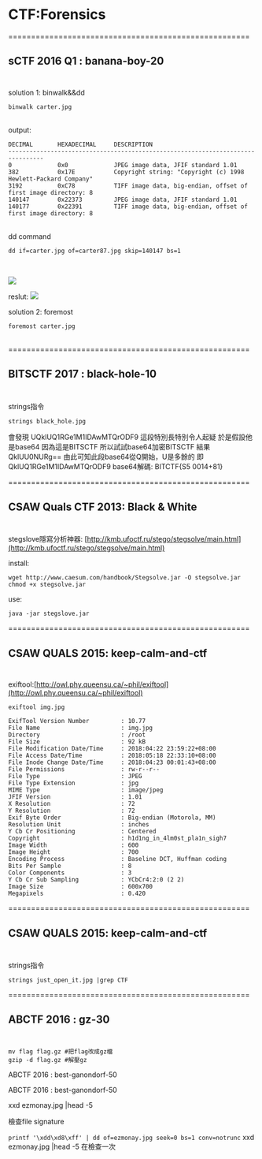 
# CTF:Forensics


=====================================================

sCTF 2016 Q1 : banana-boy-20<br /><br />
-----------------------------------------------------



solution 1: binwalk&&dd

```
binwalk carter.jpg
```

<br />
output:

```
DECIMAL       HEXADECIMAL     DESCRIPTION
--------------------------------------------------------------------------------
0             0x0             JPEG image data, JFIF standard 1.01
382           0x17E           Copyright string: "Copyright (c) 1998 Hewlett-Packard Company"
3192          0xC78           TIFF image data, big-endian, offset of first image directory: 8
140147        0x22373         JPEG image data, JFIF standard 1.01
140177        0x22391         TIFF image data, big-endian, offset of first image directory: 8

```

<br/>
dd command<br />

`
dd if=carter.jpg of=carter87.jpg skip=140147 bs=1
`

<br />

![](https://github.com/zinwang/ctf/blob/master/writes_up/forensics/pics/2018-05-18%2021-11-35%20%E7%9A%84%E8%9E%A2%E5%B9%95%E6%93%B7%E5%9C%96.png)

reslut:
![](https://github.com/zinwang/ctf/blob/master/writes_up/forensics/pics/carter87.jpg)







solution 2: foremost

`
foremost carter.jpg
`
<br /><br />

=====================================================

BITSCTF 2017 : black-hole-10<br /><br />
-----------------------------------------------------
strings指令
```
strings black_hole.jpg
```
會發現
UQklUQ1RGe1M1IDAwMTQrODF9
這段特別長特別令人起疑
於是假設他是base64
因為這是BITSCTF
所以試試base64加密BITSCTF
結果QklUU0NURg==
由此可知此段base64從Q開始，U是多餘的
即QklUQ1RGe1M1IDAwMTQrODF9
base64解碼:
BITCTF{S5 0014+81}


=====================================================

CSAW Quals CTF 2013: Black & White<br /><br />
-----------------------------------------------------

stegslove隱寫分析神器: [http://kmb.ufoctf.ru/stego/stegsolve/main.html](http://kmb.ufoctf.ru/stego/stegsolve/main.html)

install:
```
wget http://www.caesum.com/handbook/Stegsolve.jar -O stegsolve.jar
chmod +x stegsolve.jar
```
use:
```
java -jar stegslove.jar
```



=====================================================

CSAW QUALS 2015: keep-calm-and-ctf<br /><br />
-----------------------------------------------------

exiftool:[http://owl.phy.queensu.ca/~phil/exiftool](http://owl.phy.queensu.ca/~phil/exiftool)<br />

```
exiftool img.jpg
```

```
ExifTool Version Number         : 10.77
File Name                       : img.jpg
Directory                       : /root
File Size                       : 92 kB
File Modification Date/Time     : 2018:04:22 23:59:22+08:00
File Access Date/Time           : 2018:05:18 22:33:10+08:00
File Inode Change Date/Time     : 2018:04:23 00:01:43+08:00
File Permissions                : rw-r--r--
File Type                       : JPEG
File Type Extension             : jpg
MIME Type                       : image/jpeg
JFIF Version                    : 1.01
X Resolution                    : 72
Y Resolution                    : 72
Exif Byte Order                 : Big-endian (Motorola, MM)
Resolution Unit                 : inches
Y Cb Cr Positioning             : Centered
Copyright                       : h1d1ng_in_4lm0st_pla1n_sigh7
Image Width                     : 600
Image Height                    : 700
Encoding Process                : Baseline DCT, Huffman coding
Bits Per Sample                 : 8
Color Components                : 3
Y Cb Cr Sub Sampling            : YCbCr4:2:0 (2 2)
Image Size                      : 600x700
Megapixels                      : 0.420
```








=====================================================

CSAW QUALS 2015: keep-calm-and-ctf<br /><br />
-----------------------------------------------------
strings指令
```
strings just_open_it.jpg |grep CTF
```



=====================================================

ABCTF 2016 : gz-30<br /><br />
-----------------------------------------------------

```
mv flag flag.gz #把flag改成gz檔
gzip -d flag.gz #解壓gz
```



ABCTF 2016 : best-ganondorf-50













































ABCTF 2016 : best-ganondorf-50

xxd ezmonay.jpg |head -5

檢查file signature

`
printf '\xdd\xd8\xff' | dd of=ezmonay.jpg seek=0 bs=1 conv=notrunc
`
xxd ezmonay.jpg |head -5
在檢查一次

